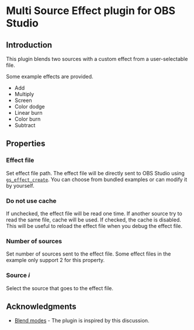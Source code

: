 # Multi Source Effect plugin for OBS Studio

## Introduction

This plugin blends two sources with a custom effect from a user-selectable file.

Some example effects are provided.
- Add
- Multiply
- Screen
- Color dodge
- Linear burn
- Color burn
- Subtract

## Properties
### Effect file
Set effect file path. The effect file will be directly sent to OBS Studio using [`gs_effect_create`](https://obsproject.com/docs/reference-libobs-graphics-effects.html#c.gs_effect_create).
You can choose from bundled examples or can modify it by yourself.

### Do not use cache
If unchecked, the effect file will be read one time. If another source try to read the same file, cache will be used.
If checked, the cache is disabled. This will be useful to reload the effect file when you debug the effect file.

### Number of sources
Set number of sources sent to the effect file.
Some effect files in the example only support 2 for this property.

### Source *i*
Select the source that goes to the effect file.

## Acknowledgments
- [Blend modes](https://github.com/Limeth/obs-shaderfilter-plus/discussions/29) - The plugin is inspired by this discussion.
